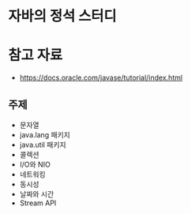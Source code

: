 # 자바의 정석 스터디
# 참고 자료
- https://docs.oracle.com/javase/tutorial/index.html
## 주제
- 문자열
- java.lang 패키지
- java.util 패키지
- 콜렉션
- I/O와 NIO
- 네트워킹
- 동시성
- 날짜와 시간
- Stream API
